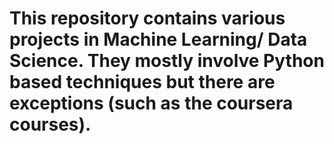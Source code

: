 # This repository contains various projects in Machine Learning/ Data Science. They mostly involve Python based techniques but there are exceptions (such as the coursera courses).
